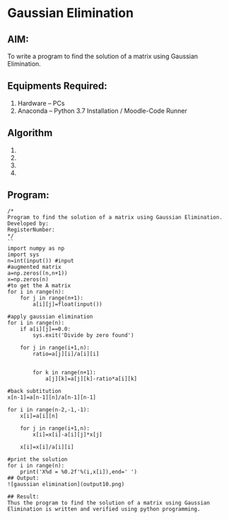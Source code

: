 # Gaussian Elimination

## AIM:
To write a program to find the solution of a matrix using Gaussian Elimination.

## Equipments Required:
1. Hardware – PCs
2. Anaconda – Python 3.7 Installation / Moodle-Code Runner

## Algorithm
1. 
2. 
3. 
4. 

## Program:
```
/*
Program to find the solution of a matrix using Gaussian Elimination.
Developed by: 
RegisterNumber: 
*/
``
import numpy as np
import sys
n=int(input()) #input
#augmented matrix
a=np.zeros((n,n+1))
x=np.zeros(n)
#to get the A matrix
for i in range(n):
    for j in range(n+1):
        a[i][j]=float(input())
    
#apply gaussian elimination
for i in range(n):
    if a[i][j]==0.0:
        sys.exit('Divide by zero found')
        
    for j in range(i+1,n):
        ratio=a[j][i]/a[i][i]
        
        
        for k in range(n+1):
            a[j][k]=a[j][k]-ratio*a[i][k]
            
#back subtitution
x[n-1]=a[n-1][n]/a[n-1][n-1]

for i in range(n-2,-1,-1):
    x[i]=a[i][n] 
    
    for j in range(i+1,n):
        x[i]=x[i]-a[i][j]*x[j]
        
    x[i]=x[i]/a[i][i]

#print the solution
for i in range(n):
    print('X%d = %0.2f'%(i,x[i]),end=' ')
## Output:
![gaussian elimination](output10.png)

## Result:
Thus the program to find the solution of a matrix using Gaussian Elimination is written and verified using python programming.
